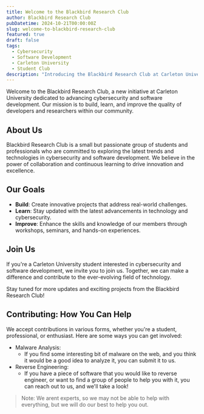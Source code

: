 ```yaml
---
title: Welcome to the Blackbird Research Club
author: Blackbird Research Club
pubDatetime: 2024-10-21T00:00:00Z
slug: welcome-to-blackbird-research-club
featured: true
draft: false
tags:
  - Cybersecurity
  - Software Development
  - Carleton University
  - Student Club
description: "Introducing the Blackbird Research Club at Carleton University, focused on advancing cybersecurity and software development through collaboration and continuous learning."
---
```


Welcome to the Blackbird Research Club, a new initiative at Carleton University dedicated to advancing cybersecurity and software development. Our mission is to build, learn, and improve the quality of developers and researchers within our community.

## About Us

Blackbird Research Club is a small but passionate group of students and professionals who are committed to exploring the latest trends and technologies in cybersecurity and software development. We believe in the power of collaboration and continuous learning to drive innovation and excellence.

## Our Goals

- **Build**: Create innovative projects that address real-world challenges.
- **Learn**: Stay updated with the latest advancements in technology and cybersecurity.
- **Improve**: Enhance the skills and knowledge of our members through workshops, seminars, and hands-on experiences.

## Join Us

If you're a Carleton University student interested in cybersecurity and software development, we invite you to join us. Together, we can make a difference and contribute to the ever-evolving field of technology.

Stay tuned for more updates and exciting projects from the Blackbird Research Club!

## Contributing: How You Can Help

We accept contributions in various forms, whether you're a student, professional, or enthusiast. Here are some ways you can get involved:

- Malware Analysis:
  - If you find some interesting bit of malware on the web, and you think it would be a good idea to analyze it, you can submit it to us.
- Reverse Engineering:
  - If you have a piece of software that you would like to reverse engineer, or want to find a group of people to help you with it, you can reach out to us, and we'll take a look!

> Note: We arent experts, so we may not be able to help with everything, but we will do our best to help you out.
